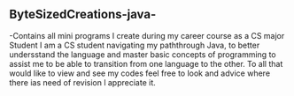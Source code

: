 ## ByteSizedCreations-java-
-Contains all mini programs I create during my career course as a CS major Student
I am a CS student navigating my paththrough Java, to better undersstand the language and master basic concepts of programming to assist me to be able to transition from one language to the other.
To all that would like to view and see my codes feel free to look and advice where there ias need of revision l appreciate it.
